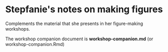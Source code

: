 # Stepfanie's notes on making figures

Complements the material that she presents in her figure-making workshops.

The workshop companion document is **workshop-companion.md** (or workshop-companion.Rmd)
